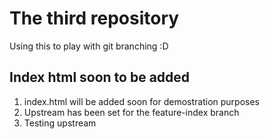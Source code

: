 # The third repository

Using this to play with git branching :D

## Index html soon to be added

1. index.html will be added soon for demostration purposes
2. Upstream has been set for the feature-index branch
3. Testing upstream
